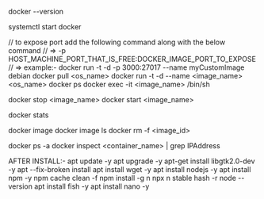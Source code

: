 docker --version

systemctl start docker

// to expose port add the following command along with the below command 
//   => -p HOST_MACHINE_PORT_THAT_IS_FREE:DOCKER_IMAGE_PORT_TO_EXPOSE 
//   => example:- docker run -t -d -p 3000:27017 --name myCustomImage debian
docker pull <os_name>
docker run -t -d --name <image_name> <os_name>
docker ps
docker exec -it <image_name> /bin/sh

docker stop <image_name>
docker start <image_name>

docker stats

docker image
docker image ls
docker rm -f <image_id>

docker ps -a
docker inspect <container_name> | grep IPAddress

AFTER INSTALL:-
apt update -y
apt upgrade -y 
apt-get install libgtk2.0-dev -y
apt --fix-broken install
apt install wget -y
apt install nodejs -y
apt install npm -y
npm cache clean -f
npm install -g n
npx n stable
hash -r
node --version
apt install fish -y
apt install nano -y
